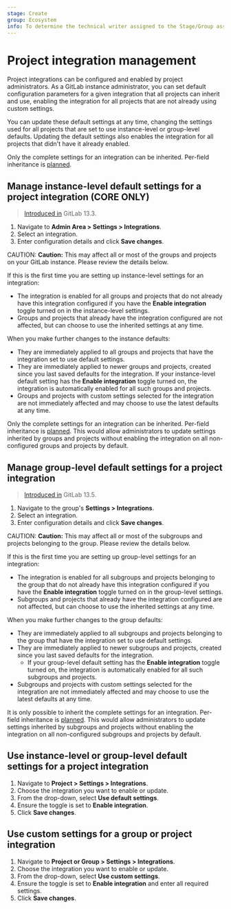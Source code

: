 ```yaml
---
stage: Create
group: Ecosystem
info: To determine the technical writer assigned to the Stage/Group associated with this page, see https://about.gitlab.com/handbook/engineering/ux/technical-writing/#designated-technical-writers
---
```


# Project integration management

Project integrations can be configured and enabled by project administrators. As a GitLab instance administrator, you can set default configuration parameters for a given integration that all projects can inherit and use, enabling the integration for all projects that are not already using custom settings.

You can update these default settings at any time, changing the settings used for all
projects that are set to use instance-level or group-level defaults. Updating the
default settings also enables the integration for all projects that didn't have it
already enabled.

Only the complete settings for an integration can be inherited. Per-field inheritance is [planned](https://gitlab.com/groups/gitlab-org/-/epics/2137).

## Manage instance-level default settings for a project integration **(CORE ONLY)**

> [Introduced in](https://gitlab.com/groups/gitlab-org/-/epics/2137) GitLab 13.3.

1. Navigate to **Admin Area > Settings > Integrations**.
1. Select an integration.
1. Enter configuration details and click **Save changes**.

CAUTION: **Caution:**
This may affect all or most of the groups and projects on your GitLab instance. Please review the details below.

If this is the first time you are setting up instance-level settings for an integration:

- The integration is enabled for all groups and projects that do not already have this integration configured if you have the **Enable integration** toggle turned on in the instance-level settings.
- Groups and projects that already have the integration configured are not affected, but can choose to use the inherited settings at any time.

When you make further changes to the instance defaults:

- They are immediately applied to all groups and projects that have the integration set to use default settings.
- They are immediately applied to newer groups and projects, created since you last
  saved defaults for the integration. If your instance-level default setting has the
  **Enable integration** toggle turned on, the integration is automatically enabled for
  all such groups and projects.
- Groups and projects with custom settings selected for the integration are not immediately affected and may choose to use the latest defaults at any time.

Only the complete settings for an integration can be inherited. Per-field inheritance
is [planned](https://gitlab.com/groups/gitlab-org/-/epics/2137). This would allow
administrators to update settings inherited by groups and projects without enabling the
integration on all non-configured groups and projects by default.

## Manage group-level default settings for a project integration

> [Introduced in](https://gitlab.com/groups/gitlab-org/-/epics/2543) GitLab 13.5.

1. Navigate to the group's **Settings > Integrations**.
1. Select an integration.
1. Enter configuration details and click **Save changes**.

CAUTION: **Caution:**
This may affect all or most of the subgroups and projects belonging to the group. Please review the details below.

If this is the first time you are setting up group-level settings for an integration:

- The integration is enabled for all subgroups and projects belonging to the group that do not already have this integration configured if you have the **Enable integration** toggle turned on in the group-level settings.
- Subgroups and projects that already have the integration configured are not affected, but can choose to use the inherited settings at any time.

When you make further changes to the group defaults:

- They are immediately applied to all subgroups and projects belonging to the group that have the integration set to use default settings.
- They are immediately applied to newer subgroups and projects, created since you last saved defaults for the integration.
  - If your group-level default setting has the **Enable integration** toggle turned on, the integration is automatically enabled for all such subgroups and projects.
- Subgroups and projects with custom settings selected for the integration are not immediately affected and may choose to use the latest defaults at any time.

It is only possible to inherit the complete settings for an integration. Per-field inheritance is [planned](https://gitlab.com/groups/gitlab-org/-/epics/2137). This would allow administrators to update settings inherited by subgroups and projects without enabling the integration on all non-configured subgroups and projects by default.

## Use instance-level or group-level default settings for a project integration

1. Navigate to **Project > Settings > Integrations**.
1. Choose the integration you want to enable or update.
1. From the drop-down, select **Use default settings**.
1. Ensure the toggle is set to **Enable integration**.
1. Click **Save changes**.

## Use custom settings for a group or project integration

1. Navigate to **Project or Group > Settings > Integrations**.
1. Choose the integration you want to enable or update.
1. From the drop-down, select **Use custom settings**.
1. Ensure the toggle is set to **Enable integration** and enter all required settings.
1. Click **Save changes**.
